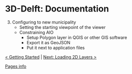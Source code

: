 # 3D-Delft: Documentation 

3. Configuring to new municipality
    - Setting the starting viewpoint of the viewer
    - Constraining AIO
        - Setup Polygon layer in QGIS or other GIS software
        - Export it as GeoJSON
        - Put it next to application files

[< Getting Started](./getting-started.md) | [Next: Loading 2D Layers >](./loading-2D-layers.md)

[Pages info](./pages/example/pages.md)